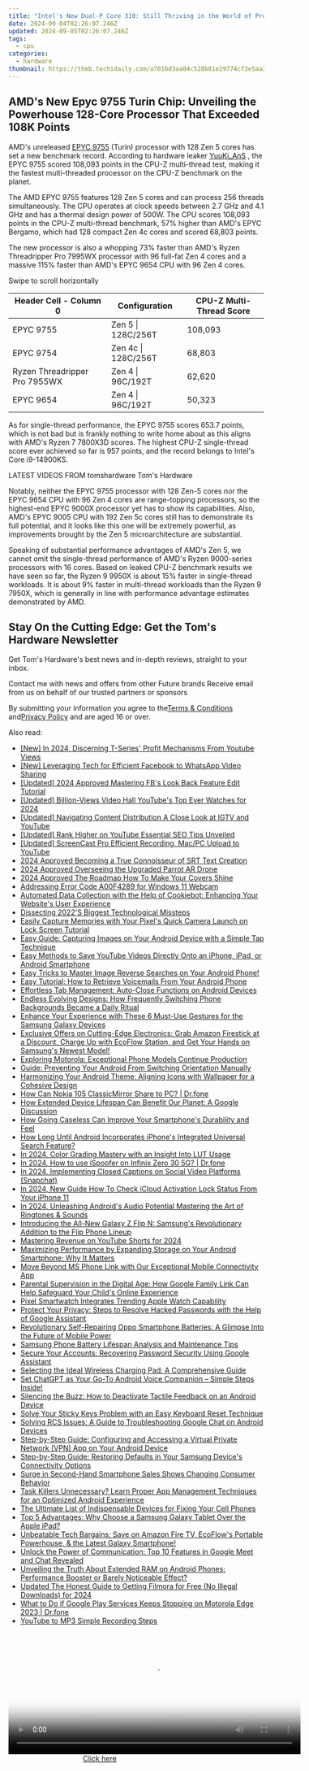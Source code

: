 ```yaml
---
title: "Intel's New Dual-P Core 310: Still Thriving in the World of Processors"
date: 2024-09-04T02:26:07.246Z
updated: 2024-09-05T02:26:07.246Z
tags:
  - cpu
categories:
  - hardware
thumbnail: https://thmb.techidaily.com/a7016d3aa04c528b81e29774cf3e5aa2f27aaaf885dc2a75cc1e2469ecbbb6a8.jpg
---
```


## AMD's New Epyc 9755 Turin Chip: Unveiling the Powerhouse 128-Core Processor That Exceeded 108K Points

AMD's unreleased [EPYC 9755](https://www.tomshardware.com/pc-components/cpus/amd-announces-3nm-epyc-turin-launching-with-192-cores-and-384-threads-in-second-half-of-2024-54x-faster-than-intel-xeon-in-ai-workload) (Turin) processor with 128 Zen 5 cores has set a new benchmark record. According to hardware leaker [YuuKi_AnS](https://x.com/yuuki%5Fans/status/1816185684753015066) , the EPYC 9755 scored 108,093 points in the CPU-Z multi-thread test, making it the fastest multi-threaded processor on the CPU-Z benchmark on the planet.

 The AMD EPYC 9755 features 128 Zen 5 cores and can process 256 threads simultaneously. The CPU operates at clock speeds between 2.7 GHz and 4.1 GHz and has a thermal design power of 500W. The CPU scores 108,093 points in the CPU-Z multi-thread benchmark, 57% higher than AMD's EPYC Bergamo, which had 128 compact Zen 4c cores and scored 68,803 points.

 The new processor is also a whopping 73% faster than AMD's Ryzen Threadripper Pro 7995WX processor with 96 full-fat Zen 4 cores and a massive 115% faster than AMD's EPYC 9654 CPU with 96 Zen 4 cores.

 Swipe to scroll horizontally

| Header Cell - Column 0        | Configuration       | CPU-Z Multi-Thread Score |
| ----------------------------- | ------------------- | ------------------------ |
| EPYC 9755                     | Zen 5 \| 128C/256T  | 108,093                  |
| EPYC 9754                     | Zen 4c \| 128C/256T | 68,803                   |
| Ryzen Threadripper Pro 7955WX | Zen 4 \| 96C/192T   | 62,620                   |
| EPYC 9654                     | Zen 4 \| 96C/192T   | 50,323                   |

 As for single-thread performance, the EPYC 9755 scores 653.7 points, which is not bad but is frankly nothing to write home about as this aligns with AMD's Ryzen 7 7800X3D scores. The highest CPU-Z single-thread score ever achieved so far is 957 points, and the record belongs to Intel's Core i9-14900KS.

 LATEST VIDEOS FROM tomshardware Tom's Hardware

 Notably, neither the EPYC 9755 processor with 128 Zen-5 cores nor the EPYC 9654 CPU with 96 Zen 4 cores are range-topping processors, so the highest-end EPYC 9000X processor yet has to show its capabilities. Also, AMD's EPYC 9005 CPU with 192 Zen 5c cores still has to demonstrate its full potential, and it looks like this one will be extremely powerful, as improvements brought by the Zen 5 microarchitecture are substantial.

 Speaking of substantial performance advantages of AMD's Zen 5, we cannot omit the single-thread performance of AMD's Ryzen 9000-series processors with 16 cores. Based on leaked CPU-Z benchmark results we have seen so far, the Ryzen 9 9950X is about 15% faster in single-thread workloads. It is about 9% faster in multi-thread workloads than the Ryzen 9 7950X, which is generally in line with performance advantage estimates demonstrated by AMD.

## Stay On the Cutting Edge: Get the Tom's Hardware Newsletter

 Get Tom's Hardware's best news and in-depth reviews, straight to your inbox.

 Contact me with news and offers from other Future brands  Receive email from us on behalf of our trusted partners or sponsors

 By submitting your information you agree to the[Terms & Conditions](https://futureplc.com/terms-conditions/) and[Privacy Policy](https://futureplc.com/privacy-policy/) and are aged 16 or over.


<ins class="adsbygoogle"
     style="display:block"
     data-ad-format="autorelaxed"
     data-ad-client="ca-pub-7571918770474297"
     data-ad-slot="1223367746"></ins>



<ins class="adsbygoogle"
     style="display:block"
     data-ad-client="ca-pub-7571918770474297"
     data-ad-slot="8358498916"
     data-ad-format="auto"
     data-full-width-responsive="true"></ins>

<span class="atpl-alsoreadstyle">Also read:</span>
<div><ul>
<li><a href="https://facebook-video-footage.techidaily.com/new-in-2024-discerning-t-series-profit-mechanisms-from-youtube-views/"><u>[New] In 2024, Discerning T-Series' Profit Mechanisms From Youtube Views</u></a></li>
<li><a href="https://facebook-clips.techidaily.com/new-leveraging-tech-for-efficient-facebook-to-whatsapp-video-sharing/"><u>[New] Leveraging Tech for Efficient Facebook to WhatsApp Video Sharing</u></a></li>
<li><a href="https://facebook-video-recording.techidaily.com/updated-2024-approved-mastering-fbs-look-back-feature-edit-tutorial/"><u>[Updated] 2024 Approved  Mastering FB's Look Back Feature  Edit Tutorial</u></a></li>
<li><a href="https://facebook-video-footage.techidaily.com/updated-billion-views-video-hall-youtubes-top-ever-watches-for-2024/"><u>[Updated] Billion-Views Video Hall  YouTube's Top Ever Watches for 2024</u></a></li>
<li><a href="https://youtube-web.techidaily.com/ed-navigating-content-distribution-a-close-look-at-igtv-and-youtube/"><u>[Updated] Navigating Content Distribution  A Close Look at IGTV and YouTube</u></a></li>
<li><a href="https://youtube-lab.techidaily.com/ed-rank-higher-on-youtube-essential-seo-tips-unveiled/"><u>[Updated] Rank Higher on YouTube  Essential SEO Tips Unveiled</u></a></li>
<li><a href="https://facebook-video-share.techidaily.com/updated-screencast-pro-efficient-recording-macpc-upload-to-youtube/"><u>[Updated] ScreenCast Pro  Efficient Recording, Mac/PC Upload to YouTube</u></a></li>
<li><a href="https://extra-lessons.techidaily.com/2024-approved-becoming-a-true-connoisseur-of-srt-text-creation/"><u>2024 Approved  Becoming a True Connoisseur of SRT Text Creation</u></a></li>
<li><a href="https://fox-http.techidaily.com/2024-approved-overseeing-the-upgraded-parrot-ar-drone/"><u>2024 Approved  Overseeing the Upgraded Parrot AR Drone</u></a></li>
<li><a href="https://fox-glue.techidaily.com/2024-approved-the-roadmap-how-to-make-your-covers-shine/"><u>2024 Approved  The Roadmap  How To Make Your Covers Shine</u></a></li>
<li><a href="https://win11-tips.techidaily.com/addressing-error-code-a00f4289-for-windows-11-webcam/"><u>Addressing Error Code A00F4289 for Windows 11 Webcam</u></a></li>
<li><a href="https://vp-tips.techidaily.com/automated-data-collection-with-the-help-of-cookiebot-enhancing-your-websites-user-experience/"><u>Automated Data Collection with the Help of Cookiebot: Enhancing Your Website's User Experience</u></a></li>
<li><a href="https://facebook.techidaily.com/dissecting-2022s-biggest-technological-missteps/"><u>Dissecting 2022'S Biggest Technological Missteps</u></a></li>
<li><a href="https://hardware-help.techidaily.com/easily-capture-memories-with-your-pixels-quick-camera-launch-on-lock-screen-tutorial/"><u>Easily Capture Memories with Your Pixel's Quick Camera Launch on Lock Screen Tutorial</u></a></li>
<li><a href="https://hardware-help.techidaily.com/easy-guide-capturing-images-on-your-android-device-with-a-simple-tap-technique/"><u>Easy Guide: Capturing Images on Your Android Device with a Simple Tap Technique</u></a></li>
<li><a href="https://hardware-help.techidaily.com/easy-methods-to-save-youtube-videos-directly-onto-an-iphone-ipad-or-android-smartphone/"><u>Easy Methods to Save YouTube Videos Directly Onto an iPhone, iPad, or Android Smartphone</u></a></li>
<li><a href="https://hardware-help.techidaily.com/easy-tricks-to-master-image-reverse-searches-on-your-android-phone/"><u>Easy Tricks to Master Image Reverse Searches on Your Android Phone!</u></a></li>
<li><a href="https://hardware-help.techidaily.com/easy-tutorial-how-to-retrieve-voicemails-from-your-android-phone/"><u>Easy Tutorial: How to Retrieve Voicemails From Your Android Phone</u></a></li>
<li><a href="https://hardware-help.techidaily.com/effortless-tab-management-auto-close-functions-on-android-devices/"><u>Effortless Tab Management: Auto-Close Functions on Android Devices</u></a></li>
<li><a href="https://hardware-help.techidaily.com/endless-evolving-designs-how-frequently-switching-phone-backgrounds-became-a-daily-ritual/"><u>Endless Evolving Designs: How Frequently Switching Phone Backgrounds Became a Daily Ritual</u></a></li>
<li><a href="https://hardware-help.techidaily.com/enhance-your-experience-with-these-6-must-use-gestures-for-the-samsung-galaxy-devices/"><u>Enhance Your Experience with These 6 Must-Use Gestures for the Samsung Galaxy Devices</u></a></li>
<li><a href="https://hardware-help.techidaily.com/exclusive-offers-on-cutting-edge-electronics-grab-amazon-firestick-at-a-discount-charge-up-with-ecoflow-station-and-get-your-hands-on-samsungs-newest-model.5/"><u>Exclusive Offers on Cutting-Edge Electronics: Grab Amazon Firestick at a Discount, Charge Up with EcoFlow Station, and Get Your Hands on Samsung's Newest Model!</u></a></li>
<li><a href="https://hardware-help.techidaily.com/exploring-motorola-exceptional-phone-models-continue-production/"><u>Exploring Motorola: Exceptional Phone Models Continue Production</u></a></li>
<li><a href="https://hardware-help.techidaily.com/guide-preventing-your-android-from-switching-orientation-manually/"><u>Guide: Preventing Your Android From Switching Orientation Manually</u></a></li>
<li><a href="https://hardware-help.techidaily.com/harmonizing-your-android-theme-aligning-icons-with-wallpaper-for-a-cohesive-design/"><u>Harmonizing Your Android Theme: Aligning Icons with Wallpaper for a Cohesive Design</u></a></li>
<li><a href="https://screen-mirror.techidaily.com/how-can-nokia-105-classicmirror-share-to-pc-drfone-by-drfone-android/"><u>How Can Nokia 105 ClassicMirror Share to PC? | Dr.fone</u></a></li>
<li><a href="https://hardware-help.techidaily.com/how-extended-device-lifespan-can-benefit-our-planet-a-google-discussion/"><u>How Extended Device Lifespan Can Benefit Our Planet: A Google Discussion</u></a></li>
<li><a href="https://hardware-help.techidaily.com/how-going-caseless-can-improve-your-smartphones-durability-and-feel/"><u>How Going Caseless Can Improve Your Smartphone's Durability and Feel</u></a></li>
<li><a href="https://hardware-help.techidaily.com/how-long-until-android-incorporates-iphones-integrated-universal-search-feature/"><u>How Long Until Android Incorporates iPhone's Integrated Universal Search Feature?</u></a></li>
<li><a href="https://extra-tips.techidaily.com/in-2024-color-grading-mastery-with-an-insight-into-lut-usage/"><u>In 2024, Color Grading Mastery with an Insight Into LUT Usage</u></a></li>
<li><a href="https://android-pokemon-go.techidaily.com/in-2024-how-to-use-ispoofer-on-infinix-zero-30-5g-drfone-by-drfone-virtual-android/"><u>In 2024, How to use iSpoofer on Infinix Zero 30 5G? | Dr.fone</u></a></li>
<li><a href="https://instagram-videos.techidaily.com/in-2024-implementing-closed-captions-on-social-video-platforms-snapchat/"><u>In 2024, Implementing Closed Captions on Social Video Platforms (Snapchat)</u></a></li>
<li><a href="https://activate-lock.techidaily.com/in-2024-new-guide-how-to-check-icloud-activation-lock-status-from-your-iphone-11-by-drfone-ios/"><u>In 2024, New Guide How To Check iCloud Activation Lock Status From Your iPhone 11</u></a></li>
<li><a href="https://fox-helps.techidaily.com/in-2024-unleashing-androids-audio-potential-mastering-the-art-of-ringtones-and-sounds/"><u>In 2024, Unleashing Android's Audio Potential  Mastering the Art of Ringtones & Sounds</u></a></li>
<li><a href="https://hardware-help.techidaily.com/introducing-the-all-new-galaxy-z-flip-n-samsungs-revolutionary-addition-to-the-flip-phone-lineup/"><u>Introducing the All-New Galaxy Z Flip N: Samsung's Revolutionary Addition to the Flip Phone Lineup</u></a></li>
<li><a href="https://youtube-stream.techidaily.com/mastering-revenue-on-youtube-shorts-for-2024/"><u>Mastering Revenue on YouTube Shorts for 2024</u></a></li>
<li><a href="https://hardware-help.techidaily.com/maximizing-performance-by-expanding-storage-on-your-android-smartphone-why-it-matters/"><u>Maximizing Performance by Expanding Storage on Your Android Smartphone: Why It Matters</u></a></li>
<li><a href="https://hardware-help.techidaily.com/move-beyond-ms-phone-link-with-our-exceptional-mobile-connectivity-app/"><u>Move Beyond MS Phone Link with Our Exceptional Mobile Connectivity App</u></a></li>
<li><a href="https://hardware-help.techidaily.com/parental-supervision-in-the-digital-age-how-google-family-link-can-help-safeguard-your-childs-online-experience/"><u>Parental Supervision in the Digital Age: How Google Family Link Can Help Safeguard Your Child's Online Experience</u></a></li>
<li><a href="https://hardware-help.techidaily.com/pixel-smartwatch-integrates-trending-apple-watch-capability/"><u>Pixel Smartwatch Integrates Trending Apple Watch Capability</u></a></li>
<li><a href="https://hardware-help.techidaily.com/protect-your-privacy-steps-to-resolve-hacked-passwords-with-the-help-of-google-assistant/"><u>Protect Your Privacy: Steps to Resolve Hacked Passwords with the Help of Google Assistant</u></a></li>
<li><a href="https://hardware-help.techidaily.com/revolutionary-self-repairing-oppo-smartphone-batteries-a-glimpse-into-the-future-of-mobile-power/"><u>Revolutionary Self-Repairing Oppo Smartphone Batteries: A Glimpse Into the Future of Mobile Power</u></a></li>
<li><a href="https://hardware-help.techidaily.com/samsung-phone-battery-lifespan-analysis-and-maintenance-tips/"><u>Samsung Phone Battery Lifespan Analysis and Maintenance Tips</u></a></li>
<li><a href="https://hardware-help.techidaily.com/secure-your-accounts-recovering-password-security-using-google-assistant/"><u>Secure Your Accounts: Recovering Password Security Using Google Assistant</u></a></li>
<li><a href="https://hardware-help.techidaily.com/selecting-the-ideal-wireless-charging-pad-a-comprehensive-guide/"><u>Selecting the Ideal Wireless Charging Pad: A Comprehensive Guide</u></a></li>
<li><a href="https://hardware-help.techidaily.com/set-chatgpt-as-your-go-to-android-voice-companion-simple-steps-inside/"><u>Set ChatGPT as Your Go-To Android Voice Companion – Simple Steps Inside!</u></a></li>
<li><a href="https://hardware-help.techidaily.com/silencing-the-buzz-how-to-deactivate-tactile-feedback-on-an-android-device/"><u>Silencing the Buzz: How to Deactivate Tactile Feedback on an Android Device</u></a></li>
<li><a href="https://common-error.techidaily.com/solve-your-sticky-keys-problem-with-an-easy-keyboard-reset-technique/"><u>Solve Your Sticky Keys Problem with an Easy Keyboard Reset Technique</u></a></li>
<li><a href="https://hardware-help.techidaily.com/solving-rcs-issues-a-guide-to-troubleshooting-google-chat-on-android-devices/"><u>Solving RCS Issues: A Guide to Troubleshooting Google Chat on Android Devices</u></a></li>
<li><a href="https://hardware-help.techidaily.com/step-by-step-guide-configuring-and-accessing-a-virtual-private-network-vpn-app-on-your-android-device/"><u>Step-by-Step Guide: Configuring and Accessing a Virtual Private Network (VPN) App on Your Android Device</u></a></li>
<li><a href="https://hardware-help.techidaily.com/step-by-step-guide-restoring-defaults-in-your-samsung-devices-connectivity-options/"><u>Step-by-Step Guide: Restoring Defaults in Your Samsung Device's Connectivity Options</u></a></li>
<li><a href="https://hardware-help.techidaily.com/surge-in-second-hand-smartphone-sales-shows-changing-consumer-behavior/"><u>Surge in Second-Hand Smartphone Sales Shows Changing Consumer Behavior</u></a></li>
<li><a href="https://hardware-help.techidaily.com/task-killers-unnecessary-learn-proper-app-management-techniques-for-an-optimized-android-experience/"><u>Task Killers Unnecessary? Learn Proper App Management Techniques for an Optimized Android Experience</u></a></li>
<li><a href="https://hardware-help.techidaily.com/the-ultimate-list-of-indispensable-devices-for-fixing-your-cell-phones/"><u>The Ultimate List of Indispensable Devices for Fixing Your Cell Phones</u></a></li>
<li><a href="https://hardware-help.techidaily.com/top-5-advantages-why-choose-a-samsung-galaxy-tablet-over-the-apple-ipad/"><u>Top 5 Advantages: Why Choose a Samsung Galaxy Tablet Over the Apple iPad?</u></a></li>
<li><a href="https://hardware-help.techidaily.com/unbeatable-tech-bargains-save-on-amazon-fire-tv-ecoflows-portable-powerhouse-and-the-latest-galaxy-smartphone/"><u>Unbeatable Tech Bargains: Save on Amazon Fire TV, EcoFlow's Portable Powerhouse, & the Latest Galaxy Smartphone!</u></a></li>
<li><a href="https://hardware-help.techidaily.com/unlock-the-power-of-communication-top-10-features-in-google-meet-and-chat-revealed/"><u>Unlock the Power of Communication: Top 10 Features in Google Meet and Chat Revealed</u></a></li>
<li><a href="https://hardware-help.techidaily.com/unveiling-the-truth-about-extended-ram-on-android-phones-performance-booster-or-barely-noticeable-effect/"><u>Unveiling the Truth About Extended RAM on Android Phones: Performance Booster or Barely Noticeable Effect?</u></a></li>
<li><a href="https://smart-video-creator.techidaily.com/updated-the-honest-guide-to-getting-filmora-for-free-no-illegal-downloads-for-2024/"><u>Updated The Honest Guide to Getting Filmora for Free (No Illegal Downloads) for 2024</u></a></li>
<li><a href="https://howto.techidaily.com/what-to-do-if-google-play-services-keeps-stopping-on-motorola-edge-2023-drfone-by-drfone-fix-android-problems-fix-android-problems/"><u>What to Do if Google Play Services Keeps Stopping on Motorola Edge 2023 | Dr.fone</u></a></li>
<li><a href="https://youtube-data.techidaily.com/be-to-mp3-simple-recording-steps/"><u>YouTube to MP3  Simple Recording Steps</u></a></li>
</ul></div>

<!-- affiliate ads begin -->
<span id="1993650">
					<video width="576" height="240" style="cursor:pointer"
           poster="//a.impactradius-go.com/display-clicktoplayimage/1993650.png"
           onclick="if(!this.playClicked){this.play();this.setAttribute('controls',true);this.playClicked=true;}">
	   <source src="//a.impactradius-go.com/display-ad/22993-1993650">
	   <img src="//a.impactradius-go.com/display-clicktoplayimage/1993650.png" style="border: none; height: 100%; width: 100%; object-fit: contain">
	</video>
	<div style="width:360px;text-align:center"><a href="javascript:window.open(decodeURIComponent('https%3A%2F%2Fhomestyler.sjv.io%2Fc%2F5597632%2F1993650%2F22993'), '_blank');void(0);">Click here</a></div>
</span>
<img height="0" width="0" src="https://imp.pxf.io/i/5597632/1993650/22993" style="position:absolute;visibility:hidden;" border="0" />
<!-- affiliate ads end -->